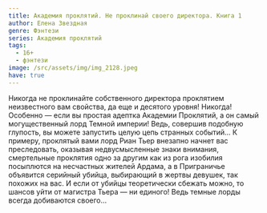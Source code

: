 ```yaml
---
title: Академия проклятий. Не проклинай своего директора. Книга 1
author: Елена Звездная
genre: Фэнтези
series: Академия проклятий
tags:
  - 16+
  - фэнтези
image: /src/assets/img/img_2128.jpeg
have: true
---
```

Никогда не проклинайте собственного директора проклятием неизвестного вам свойства, да еще и десятого уровня! Никогда! Особенно — если вы простая адептка Академии Проклятий, а он самый могущественный лорд Темной империи! Ведь, совершив подобную глупость, вы можете запустить целую цепь странных событий… К примеру, проклятый вами лорд Риан Тьер внезапно начнет вас преследовать, оказывая недвусмысленные знаки внимания, смертельные проклятия одно за другим как из рога изобилия посыплются на несчастных жителей Ардама, а в Приграничье объявится серийный убийца, выбирающий в жертвы девушек, так похожих на вас. И если от убийцы теоретически сбежать можно, то шансов уйти от магистра Тьера — ни единого! Ведь темные лорды всегда добиваются своего…
